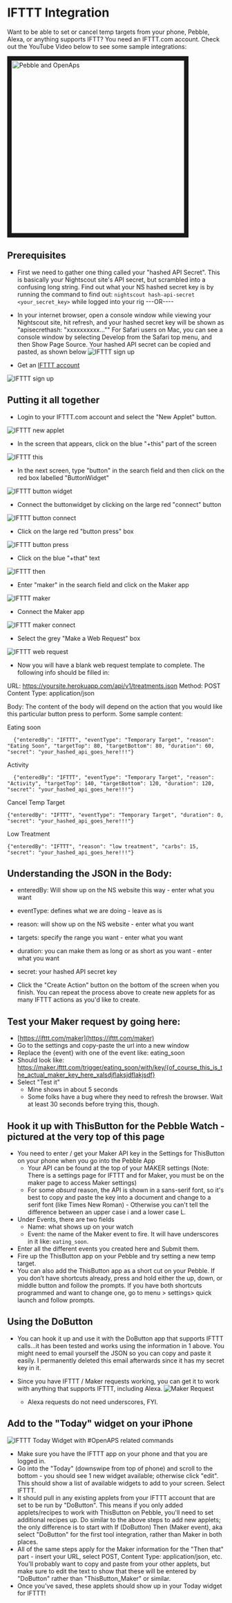 # IFTTT Integration

Want to be able to set or cancel temp targets from your phone, Pebble, Alexa, or anything supports IFTT?  You need an IFTTT.com account.  Check out the YouTube Video below to see some sample integrations:

<a href="https://youtu.be/0ck23JTa2Wk" target="_blank"><img src="https://raw.githubusercontent.com/openaps/docs/master/docs/docs/Images/PebbleTempTargets.png" alt="Pebble and OpenAps" width="400" height="400" border="10" title="Click on the hairy arm to watch how it works!" /></a>


## Prerequisites

* First we need to gather one thing called your "hashed API Secret".  This is basically your Nightscout site's API secret, but scrambled into a confusing long string.  Find out what your NS hashed secret key is by running the command to find out: `nightscout hash-api-secret <your_secret_key>` while logged into your rig 
---OR----
* In your internet browser, open a console window while viewing your Nightscout site, hit refresh, and your hashed secret key will be shown as "apisecrethash: "xxxxxxxxxx...""  For Safari users on Mac, you can see a console window by selecting Develop from the Safari top menu, and then Show Page Source.  Your hashed API secret can be copied and pasted, as shown below
![IFTTT sign up](../../Images/hashed_API.png)

* Get an [IFTTT account](https://ifttt.com/join) 

![IFTTT sign up](../../Images/IFTTT_signup.png)

## Putting it all together

* Login to your IFTTT.com account and select the "New Applet" button.

![IFTTT new applet](../../Images/IFTTT_newapplet.png)

* In the screen that appears, click on the blue "+this" part of the screen

![IFTTT this](../../Images/IFTTT_this.png)

* In the next screen, type "button" in the search field and then click on the red box labelled "ButtonWidget"

![IFTTT button widget](../../Images/IFTTT_button.png)

* Connect the buttonwidget by clicking on the large red "connect" button

![IFTTT button connect](../../Images/IFTTT_connect1.png)

* Click on the large red "button press" box 

![IFTTT button press](../../Images/IFTTT_buttonpress.png)

* Click on the blue "+that" text

![IFTTT then](../../Images/IFTTT_that.png)

* Enter "maker" in the search field and click on the Maker app

![IFTTT maker](../../Images/IFTTT_maker.png)

* Connect the Maker app

![IFTTT maker connect](../../Images/IFTTT_connect2.png)

* Select the grey "Make a Web Request" box

![IFTTT web request](../../Images/IFTTT_webrequest.png)

*  Now you will have a blank web request template to complete.  The following info should be filled in:

URL: https://yoursite.herokuapp.com/api/v1/treatments.json
Method: POST
Content Type: application/json

Body:  The content of the body will depend on the action that you would like this particular button press to perform.  Some sample content:

Eating soon
```
  {"enteredBy": "IFTTT", "eventType": "Temporary Target", "reason": "Eating Soon", "targetTop": 80, "targetBottom": 80, "duration": 60, "secret": "your_hashed_api_goes_here!!!"}
```
Activity
```
  {"enteredBy": "IFTTT", "eventType": "Temporary Target", "reason": "Activity", "targetTop": 140, "targetBottom": 120, "duration": 120, "secret": "your_hashed_api_goes_here!!!"}
```
Cancel Temp Target
```
{"enteredBy": "IFTTT", "eventType": "Temporary Target", "duration": 0, "secret": "your_hashed_api_goes_here!!!"}
```
Low Treatment
```
{"enteredBy": "IFTTT", "reason": "low treatment", "carbs": 15, "secret": "your_hashed_api_goes_here!!!"}
```

## Understanding the JSON in the Body:

* enteredBy: Will show up on the NS website this way - enter what you want
* eventType: defines what we are doing - leave as is
* reason: will show up on the NS website - enter what you want
* targets: specify the range you want - enter what you want
* duration: you can make them as long or as short as you want - enter what you want
* secret: your hashed API secret key

* Click the "Create Action" button on the bottom of the screen when you finish.  You can repeat the process above to create new applets for as many IFTTT actions as you'd like to create.


## Test your Maker request by going here:

* [https://ifttt.com/maker](https://ifttt.com/maker)
* Go to the settings and copy-paste the url into a new window
* Replace the {event} with one of the event like: eating_soon
* Should look like: https://maker.ifttt.com/trigger/eating_soon/with/key/{of_course_this_is_the_actual_maker_key_here_xalsdjflaksjdflakjsdf}
* Select "Test it"
  * Mine shows in about 5 seconds
  * Some folks have a bug where they need to refresh the browser.  Wait at least 30 seconds before trying this, though.

## Hook it up with ThisButton for the Pebble Watch - pictured at the very top of this page

* You need to enter / get your Maker API key in the Settings for ThisButton on your phone when you go into the Pebble App
   * Your API can be found at the top of your MAKER settings (Note: There is a settings page for IFTTT and for Maker, you must be on the maker page to access Maker settings)
   * For some _absurd_ reason, the API is shown in a sans-serif font, so it's best to copy and paste the key into a document and change to a serif font (like Times New Roman) - Otherwise you can't tell the difference between an upper case i and a lower case L.
* Under Events, there are two fields
   * Name: what shows up on your watch
   * Event: the name of the Maker event to fire.  It will have underscores in it like: `eating_soon`.
* Enter all the different events you created here and Submit them.
* Fire up the ThisButton app on your Pebble and try setting a new temp target.
* You can also add the ThisButton app as a short cut on your Pebble. If you don’t have shortcuts already, press and hold either the up, down, or middle button and follow the prompts. If you have both shortcuts programmed and want to change one, go to menu > settings> quick launch and follow prompts.

## Using the DoButton

* You can hook it up and use it with the DoButton app that supports IFTTT calls...it has been tested and works using the information in 1 above.  You might need to email yourself the JSON so you can copy and paste it easily.  I permanently deleted this email afterwards since it has my secret key in it.

* Since you have IFTTT / Maker requests working, you can get it to work with anything that supports IFTTT, including Alexa.
  ![Maker Request](../../Images/alexa_maker.png)
  * Alexa requests do not need underscores, FYI.

## Add to the "Today" widget on your iPhone

 ![IFTTT Today Widget with #OpenAPS related commands](../../Images/Example_IFTTT_Today_widget_for_OpenAPS_usage.PNG)


* Make sure you have the IFTTT app on your phone and that you are logged in.
* Go into the "Today" (downswipe from top of phone) and scroll to the bottom - you should see 1 new widget available; otherwise click "edit". This should show a list of available widgets to add to your screen. Select IFTTT.
* It should pull in any existing applets from your IFTTT account that are set to be run by "DoButton". This means if you only added applets/recipes to work with ThisButton on Pebble, you'll need to set additional recipes up. Do similar to the above steps to add new applets; the only difference is to start with If (DoButton) Then (Maker event), aka select "DoButton" for the first tool integration, rather than Maker in both places. 
* All of the same steps apply for the Maker information for the "Then that" part - insert your URL, select POST, Content Type: application/json, etc. You'll probably want to copy and paste from your other applets, but make sure to edit the text to show that these will be entered by "DoButton" rather than "ThisButton_Maker" or similar.
* Once you've saved, these applets should show up in your Today widget for IFTTT!
